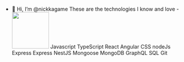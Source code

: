 - 👋 Hi, I’m @nickkagame
These are the technologies I know and love - 
<img src = ![image](https://user-images.githubusercontent.com/100615377/229739726-5107ca34-105a-4d8c-a8f3-b28120fda0c9.png)
width=100px/>
Javascript TypeScript React Angular CSS nodeJs Express Express NestJS Mongoose MongoDB GraphQL SQL Git
